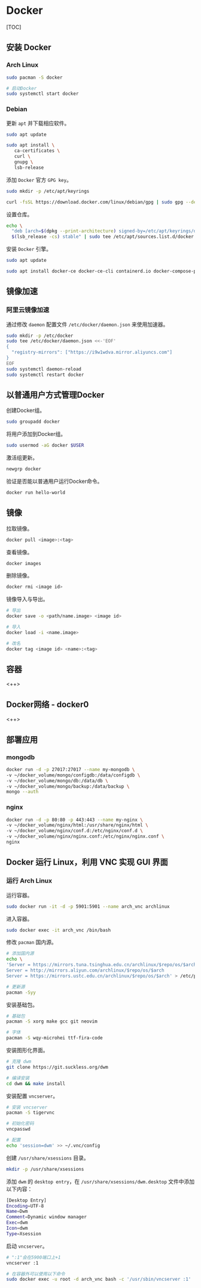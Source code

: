 # Docker

[TOC]

## 安装 Docker

### Arch Linux

```sh
sudo pacman -S docker

# 启动Docker
sudo systemctl start docker
```

### Debian

更新 `apt` 并下载相应软件。

```sh
sudo apt update

sudo apt install \
   ca-certificates \
   curl \
   gnupg \
   lsb-release
```

添加 `Docker` 官方 `GPG key`。

```sh
sudo mkdir -p /etc/apt/keyrings

curl -fsSL https://download.docker.com/linux/debian/gpg | sudo gpg --dearmor -o /etc/apt/keyrings/docker.gpg
```

设置仓库。

```sh
echo \
  "deb [arch=$(dpkg --print-architecture) signed-by=/etc/apt/keyrings/docker.gpg] https://download.docker.com/linux/debian \
  $(lsb_release -cs) stable" | sudo tee /etc/apt/sources.list.d/docker.list > /dev/null
```

安装 `Docker` 引擎。

```sh
sudo apt update

sudo apt install docker-ce docker-ce-cli containerd.io docker-compose-plugin
```

## 镜像加速

### 阿里云镜像加速

通过修改 `daemon` 配置文件 `/etc/docker/daemon.json` 来使用加速器。

```sh
sudo mkdir -p /etc/docker
sudo tee /etc/docker/daemon.json <<-'EOF'
{
  "registry-mirrors": ["https://i9w1wdva.mirror.aliyuncs.com"]
}
EOF
sudo systemctl daemon-reload
sudo systemctl restart docker
```

## 以普通用户方式管理Docker

创建Docker组。

```sh
sudo groupadd docker
```

将用户添加到Docker组。

```sh
sudo usermod -aG docker $USER
```

激活组更新。

```sh
newgrp docker
```

验证是否能以普通用户运行Docker命令。

```sh
docker run hello-world
```

## 镜像

拉取镜像。

```sh
docker pull <image>:<tag>
```

查看镜像。

```sh
docker images
```

删除镜像。

```sh
docker rmi <image id>
```

镜像导入与导出。

```sh
# 导出
docker save -o <path/name.image> <image id>

# 导入
docker load -i <name.image>

# 改名
docker tag <image id> <name>:<tag>
```

## 容器

<++>

## Docker网络 - docker0

<++>

## 部署应用

### mongodb

```sh
docker run -d -p 27017:27017 --name my-mongodb \
-v ~/docker_volume/mongo/configdb:/data/configdb \
-v ~/docker_volume/mongo/db:/data/db \
-v ~/docker_volume/mongo/backup:/data/backup \
mongo --auth
```

### nginx

```sh
docker run -d -p 80:80 -p 443:443 --name my-nginx \
-v ~/docker_volume/nginx/html:/usr/share/nginx/html \
-v ~/docker_volume/nginx/conf.d:/etc/nginx/conf.d \
-v ~/docker_volume/nginx/nginx.conf:/etc/nginx/nginx.conf \
nginx
```

## Docker 运行 Linux，利用 VNC 实现 GUI 界面

### 运行 Arch Linux

运行容器。

```sh
sudo docker run -it -d -p 5901:5901 --name arch_vnc archlinux
```

进入容器。

```sh
sudo docker exec -it arch_vnc /bin/bash
```

修改 `pacman` 国内源。

```sh
# 添加国内源
echo \
'Server = https://mirrors.tuna.tsinghua.edu.cn/archlinux/$repo/os/$arch
Server = http://mirrors.aliyun.com/archlinux/$repo/os/$arch
Server = https://mirrors.ustc.edu.cn/archlinux/$repo/os/$arch' > /etc/pacman.d/mirrorlist

# 更新源
pacman -Syy
```

安装基础包。

```sh
# 基础包
pacman -S xorg make gcc git neovim

# 字体
pacman -S wqy-microhei ttf-fira-code
```

安装图形化界面。

```sh
# 克隆 dwm
git clone https://git.suckless.org/dwm

# 编译安装
cd dwm && make install
```

安装配置 `vncserver`。

```sh
# 安装 vncserver
pacman -S tigervnc

# 初始化密码
vncpasswd

# 配置
echo 'session=dwm' >> ~/.vnc/config
```

创建 `/usr/share/xsessions` 目录。

```sh
mkdir -p /usr/share/xsessions
```

添加 `dwm` 的 `desktop entry`，在 `/usr/share/xsessions/dwm.desktop` 文件中添加以下内容：

```sh
[Desktop Entry]
Encoding=UTF-8
Name=Dwm
Comment=Dynamic window manager
Exec=dwm
Icon=dwm
Type=Xsession
```

启动 `vncserver`。

```sh
# ":1"会在5900端口上+1
vncserver :1

# 在容器外可以使用以下命令
sudo docker exec -u root -d arch_vnc bash -c '/usr/sbin/vncserver :1'
```




